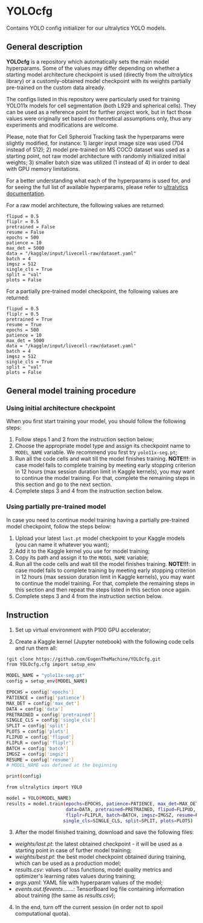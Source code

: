 # YOLOcfg
Contains YOLO config initializer for our ultralytics YOLO models.

## General description
**YOLOcfg** is a repository which automatically sets the main model hyperparams. Some of the values may differ depending on whether a starting model architecture checkpoint is used (directly from the *ultralytics* library) or a customly-obtained model checkpoint with its weights partially pre-trained on the custom data already.

The configs listed in this repository were particularly used for training YOLO11x models for cell segmentation (both L929 and spherical cells). They can be used as a reference point for further project work, but in fact those values were originally set based on theoretical assumptions only, thus any experiments and modifications are welcome.

Please, note that for Cell Spheroid Tracking task the hyperparams were slightly modified, for instance: 1) larger input image size was used (704 instead of 512); 2) model pre-trained on MS COCO dataset was used as a starting point, not raw model architecture with randomly initialized initial weights; 3) smaller batch size was utilized (1 instead of 4) in order to deal with GPU memory limitations.

For a better understanding what each of the hyperparams is used for, and for seeing the full list of available hyperparams, please refer to [ultralytics documentation](https://docs.ultralytics.com/usage/cfg/).

For a raw model architecture, the following values are returned:
```
flipud = 0.5
fliplr = 0.5
pretrained = False
resume = False
epochs = 500
patience = 10
max_det = 5000
data = "/kaggle/input/livecell-raw/dataset.yaml"
batch = 4
imgsz = 512
single_cls = True
split = "val"
plots = False
```

For a partially pre-trained model checkpoint, the following values are returned:
```
flipud = 0.5
fliplr = 0.5
pretrained = True
resume = True
epochs = 500
patience = 10
max_det = 5000
data = "/kaggle/input/livecell-raw/dataset.yaml"
batch = 4
imgsz = 512
single_cls = True
split = "val"
plots = False
```

## General model training procedure

### Using initial architecture checkpoint
When you first start training your model, you should follow the following steps:
1. Follow steps 1 and 2 from the instruction section below;
2. Choose the appropriate model type and assign its checkpoint name to `MODEL_NAME` variable. We recommend you first try `yolo11x-seg.pt`;
3. Run all the code cells and wait till the model finishes training. **NOTE!!!**: in case model fails to complete training by meeting early stopping criterion in 12 hours (max session duration limit in Kaggle kernels), you may want to continue the model training. For that, complete the remaining steps in this section and go to the next section.
4. Complete steps 3 and 4 from the instruction section below.

### Using partially pre-trained model
In case you need to continue model training having a partially pre-trained model checkpoint, follow the steps below:
1. Upload your latest `last.pt` model checkpoint to your Kaggle models (you can name it whatever you want);
2. Add it to the Kaggle kernel you use for model training;
3. Copy its path and assign it to the `MODEL_NAME` variable;
4. Run all the code cells and wait till the model finishes training. **NOTE!!!**: in case model fails to complete training by meeting early stopping criterion in 12 hours (max session duration limit in Kaggle kernels), you may want to continue the model training. For that, complete the remaining steps in this section and then repeat the steps listed in this section once again.
5. Complete steps 3 and 4 from the instruction section below.

## Instruction
1. Set up virtual environment with P100 GPU accelerator;

2. Create a Kaggle kernel (Jupyter notebook) with the following code cells and run them all:

```bash
!git clone https://github.com/EugenTheMachine/YOLOcfg.git
from YOLOcfg.cfg import setup_env

MODEL_NAME = "yolo11x-seg.pt"
config = setup_env(MODEL_NAME)
```

```bash
EPOCHS = config['epochs']
PATIENCE = config['patience']
MAX_DET = config['max_det']
DATA = config['data']
PRETRAINED = config['pretrained']
SINGLE_CLS = config['single_cls']
SPLIT = config['split']
PLOTS = config['plots']
FLIPUD = config['flipud']
FLIPLR = config['fliplr']
BATCH = config['batch']
IMGSZ = config['imgsz']
RESUME = config['resume']
# MODEL_NAME was defined at the beginning

print(config)
```

```bash
from ultralytics import YOLO

model = YOLO(MODEL_NAME)
results = model.train(epochs=EPOCHS, patience=PATIENCE, max_det=MAX_DET,
                      data=DATA, pretrained=PRETRAINED, flipud=FLIPUD,
                      fliplr=FLIPLR, batch=BATCH, imgsz=IMGSZ, resume=RESUME,
                     single_cls=SINGLE_CLS, split=SPLIT, plots=PLOTS)
```

3. After the model finished training, download and save the following files:
- *weights/last.pt*: the latest obtained checkpoint - it will be used as a starting point in case of further model training;
- *weights/best.pt*: the best model checkpoint obtained during training, which can be used as a production model;
- *results.csv*: values of loss functions, model quality metrics and optimizer's learning rates values during training;
- *args.yaml*: YAML file with hyperparam values of the model;
- *events.out.tfevents.......*: TensorBoard log file containing information about training (the same as *results.csv*);

4. In the end, turn off the current session (in order not to spoil computational quota).